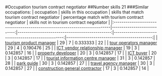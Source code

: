 #Occupation tourism contract negotiator
##Number skills 21
###Similar occupations:
| occupation                                                                  |   skills in this occupation |   skills that match tourism contract negotiator |   percentage match with tourism contract negotiator |   skills not in tourism contract negotiator |
|:----------------------------------------------------------------------------|----------------------------:|------------------------------------------------:|----------------------------------------------------:|--------------------------------------------:|
| [tourism product manager](tourism_product_manager.md)                       |                          29 |                                               7 |                                            0.333333 |                                          22 |
| [tour operators manager](tour_operators_manager.md)                         |                          29 |                                               4 |                                            0.190476 |                                          25 |
| [ICT vendor relationship manager](ICT_vendor_relationship_manager.md)       |                          19 |                                               3 |                                            0.142857 |                                          16 |
| [property developer](property_developer.md)                                 |                          20 |                                               3 |                                            0.142857 |                                          17 |
| [ICT buyer](ICT_buyer.md)                                                   |                          20 |                                               3 |                                            0.142857 |                                          17 |
| [tourist information centre manager](tourist_information_centre_manager.md) |                          31 |                                               3 |                                            0.142857 |                                          28 |
| [park guide](park_guide.md)                                                 |                          30 |                                               3 |                                            0.142857 |                                          27 |
| [travel agency manager](travel_agency_manager.md)                           |                          30 |                                               3 |                                            0.142857 |                                          27 |
| [construction general contractor](construction_general_contractor.md)       |                          17 |                                               3 |                                            0.142857 |                                          14 |
